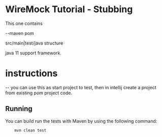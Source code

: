 # WireMock Tutorial - Stubbing

This one contains 
 
 --maven pom 
  
  src/main|test/java structure
  
  java 11 support framework. 
  
 # instructions
  
  -- you can use this as start project to test, then in intellij create a project from existing pom project code. 
  
  
## Running 

You can build run the tests with Maven by using the following command:

        mvn clean test
        